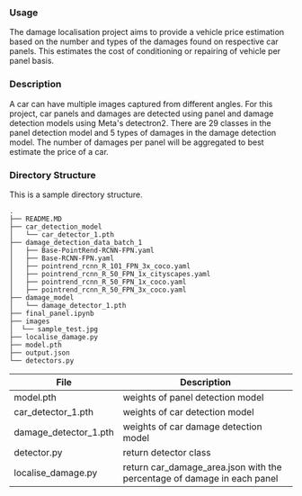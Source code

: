 ### Usage
The damage localisation project aims to provide a vehicle price estimation based on the number and types of the damages found on respective car panels. This estimates the cost of conditioning or repairing of vehicle per panel basis.

### Description
A car can have multiple images captured from different angles. For this project, car panels and damages are detected using panel and damage detection models using Meta's detectron2. There are 29 classes in the panel detection model and 5 types of damages in the damage detection model. The number of damages per panel will be aggregated to best estimate the price of a car. 
 

### Directory Structure
This is a sample directory structure. 

```
.
├── README.MD
├── car_detection_model
│   └── car_detector_1.pth
├── damage_detection_data_batch_1
│   ├── Base-PointRend-RCNN-FPN.yaml
│   ├── Base-RCNN-FPN.yaml
│   ├── pointrend_rcnn_R_101_FPN_3x_coco.yaml
│   ├── pointrend_rcnn_R_50_FPN_1x_cityscapes.yaml
│   ├── pointrend_rcnn_R_50_FPN_1x_coco.yaml
│   ├── pointrend_rcnn_R_50_FPN_3x_coco.yaml
├── damage_model
│   └── damage_detector_1.pth
├── final_panel.ipynb
├── images
│  └── sample_test.jpg
├── localise_damage.py
├── model.pth
├── output.json
└── detectors.py
``` 

| File          | Description |
| --- | --- |
| model.pth  | weights of panel detection model  |
| car_detector_1.pth  | weights of car detection model  |
|damage_detector_1.pth  | weights of car damage detection model  |
| detector.py  | return detector class  |
| localise_damage.py  | return car_damage_area.json with the percentage of damage in each panel |



